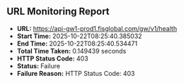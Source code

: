 ## URL Monitoring Report

- **URL:** https://api-gw1-prod1.fisglobal.com/gw/v1/health
- **Start Time:** 2025-10-22T08:25:40.385032
- **End Time:** 2025-10-22T08:25:40.534471
- **Total Time Taken:** 0.149439 seconds
- **HTTP Status Code:** 403
- **Status:** Failure
- **Failure Reason:** HTTP Status Code: 403
